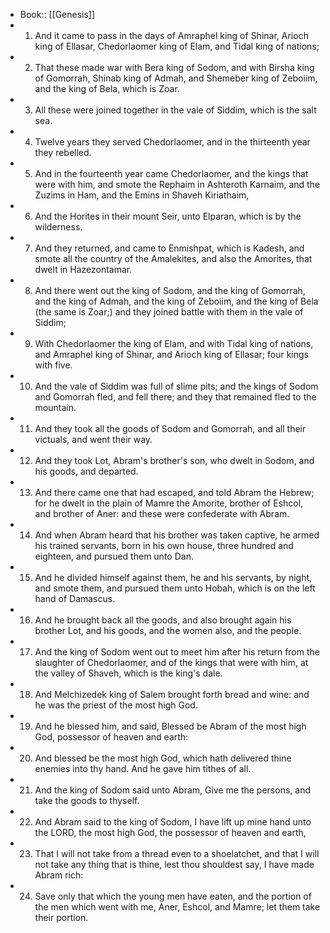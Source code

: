 - Book:: [[Genesis]]
- 1. And it came to pass in the days of Amraphel king of Shinar, Arioch king of Ellasar, Chedorlaomer king of Elam, and Tidal king of nations;
- 2. That these made war with Bera king of Sodom, and with Birsha king of Gomorrah, Shinab king of Admah, and Shemeber king of Zeboiim, and the king of Bela, which is Zoar.
- 3. All these were joined together in the vale of Siddim, which is the salt sea.
- 4. Twelve years they served Chedorlaomer, and in the thirteenth year they rebelled.
- 5. And in the fourteenth year came Chedorlaomer, and the kings that were with him, and smote the Rephaim in Ashteroth Karnaim, and the Zuzims in Ham, and the Emins in Shaveh Kiriathaim,
- 6. And the Horites in their mount Seir, unto Elparan, which is by the wilderness.
- 7. And they returned, and came to Enmishpat, which is Kadesh, and smote all the country of the Amalekites, and also the Amorites, that dwelt in Hazezontamar.
- 8. And there went out the king of Sodom, and the king of Gomorrah, and the king of Admah, and the king of Zeboiim, and the king of Bela (the same is Zoar;) and they joined battle with them in the vale of Siddim;
- 9. With Chedorlaomer the king of Elam, and with Tidal king of nations, and Amraphel king of Shinar, and Arioch king of Ellasar; four kings with five.
- 10. And the vale of Siddim was full of slime pits; and the kings of Sodom and Gomorrah fled, and fell there; and they that remained fled to the mountain.
- 11. And they took all the goods of Sodom and Gomorrah, and all their victuals, and went their way.
- 12. And they took Lot, Abram's brother's son, who dwelt in Sodom, and his goods, and departed.
- 13. And there came one that had escaped, and told Abram the Hebrew; for he dwelt in the plain of Mamre the Amorite, brother of Eshcol, and brother of Aner: and these were confederate with Abram.
- 14. And when Abram heard that his brother was taken captive, he armed his trained servants, born in his own house, three hundred and eighteen, and pursued them unto Dan.
- 15. And he divided himself against them, he and his servants, by night, and smote them, and pursued them unto Hobah, which is on the left hand of Damascus.
- 16. And he brought back all the goods, and also brought again his brother Lot, and his goods, and the women also, and the people.
- 17. And the king of Sodom went out to meet him after his return from the slaughter of Chedorlaomer, and of the kings that were with him, at the valley of Shaveh, which is the king's dale.
- 18. And Melchizedek king of Salem brought forth bread and wine: and he was the priest of the most high God.
- 19. And he blessed him, and said, Blessed be Abram of the most high God, possessor of heaven and earth:
- 20. And blessed be the most high God, which hath delivered thine enemies into thy hand. And he gave him tithes of all.
- 21. And the king of Sodom said unto Abram, Give me the persons, and take the goods to thyself.
- 22. And Abram said to the king of Sodom, I have lift up mine hand unto the LORD, the most high God, the possessor of heaven and earth,
- 23. That I will not take from a thread even to a shoelatchet, and that I will not take any thing that is thine, lest thou shouldest say, I have made Abram rich:
- 24. Save only that which the young men have eaten, and the portion of the men which went with me, Aner, Eshcol, and Mamre; let them take their portion.
